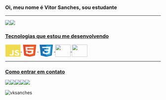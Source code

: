 <h3>Oi, meu nome é Vitor Sanches, sou estudante</h3>
<hr>
 <div style="display: inline_block" >
  <a href="https://github.com/vksanches"><img height="200px"src="https://github-readme-stats.vercel.app/api?username=vksanches&show_icons=true&theme=dark&include_all_commits=true&count_private=true"/><img height="200px"src="https://github-readme-stats.vercel.app/api/top-langs/?username=vksanches&layout=compact&langs_count=7&theme=dark"/>
</div>
 <h3>Tecnologias que estou me desenvolvendo</h3>
  <div style="display: inline_block">
  <img align="center" alt="" height="40" width="50" src="https://raw.githubusercontent.com/devicons/devicon/master/icons/javascript/javascript-plain.svg">
  <img align="center" alt="" height="40" width="50" src="https://raw.githubusercontent.com/devicons/devicon/master/icons/html5/html5-original.svg">
  <img align="center" alt="" height="40" width="50" src="https://raw.githubusercontent.com/devicons/devicon/master/icons/css3/css3-original.svg">
  <img align="center" alt="" height="40" width="50" src="https://cdn.jsdelivr.net/gh/devicons/devicon/icons/vuejs/vuejs-original.svg" />
  <img align="center" alt="" height="40" width="50" src="https://cdn.jsdelivr.net/gh/devicons/devicon/icons/vscode/vscode-original.svg" />
</div>
  <hr>
 <h3>Como entrar em contato</h3>
<div style="display: inline_block">
  <a href="https://www.instagram.com/vitsanches_/" target="_blank"><img src="https://img.shields.io/badge/-Instagram-%23E4405F?style=for-the-badge&logo=instagram&logoColor=white" target="_blank"></a><a target="_blank" href="https://api.whatsapp.com/send?phone=5511975375608"><img src="https://img.shields.io/badge/WhatsApp-25D366?style=for-the-badge&logo=whatsapp&logoColor=white" /></a><a href="https://discord.gg/vitsanches#8521" target="_blank"><img src="https://img.shields.io/badge/Discord-7289DA?style=for-the-badge&logo=discord&logoColor=white" target="_blank"></a><a href = "mailto:vitsanches@live.com"><img src="https://img.shields.io/badge/-Gmail-%23333?style=for-the-badge&logo=gmail&logoColor=white" target="_blank"></a><a href="https://www.linkedin.com/in/vitor-sanches-018a57173/" target="_blank"><img src="https://img.shields.io/badge/-LinkedIn-%230077B5?style=for-the-badge&logo=linkedin&logoColor=white" target="_blank"></a></div>
 <p align="left"> <img src="https://komarev.com/ghpvc/?username=vksanches&label=Profile%20views&color=0e75b6&style=flat" alt="vksanches" /></p>

